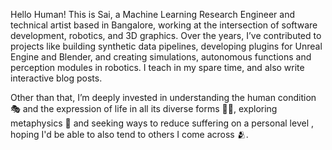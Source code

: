 Hello Human! This is Sai, a Machine Learning Research Engineer and technical artist based in Bangalore, working at the intersection of software development, robotics, and 3D graphics. Over the years, I’ve contributed to projects like building synthetic data pipelines, developing  plugins for Unreal Engine and Blender, and creating simulations, autonomous functions and perception modules in robotics. I teach in my spare time, and also write interactive blog posts.

Other than that, I’m deeply invested in understanding the human condition 🎭 and the expression of life in all its diverse forms 🌸🦎, exploring metaphysics 💭 and seeking ways to reduce suffering on a personal level , hoping I'd be able to also tend to others I come across 🫂.